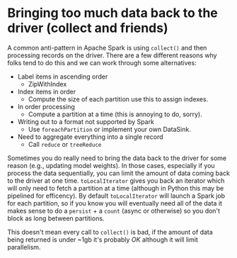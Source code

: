 # Bringing too much data back to the driver (collect and friends)

A common anti-pattern in Apache Spark is using `collect()` and then processing records on the driver. There are a few different reasons why folks tend to do this and we can work through some alternatives:

- Label items in ascending order
	* ZipWithIndex
- Index items in order
	* Compute the size of each partition use this to assign indexes.
- In order processing
	* Compute a partition at a time (this is annoying to do, sorry).
- Writing out to a format not supported by Spark
	* Use `foreachPartition` or implement your own DataSink.
- Need to aggregate everything into a single record
	* Call `reduce` or `treeReduce`


Sometimes you do really need to bring the data back to the driver for some reason (e.g., updating model weights). In those cases, especially if you process the data sequentially, you can limit the amount of data coming back to the driver at one time. `toLocalIterator` gives you back an iterator which will only need to fetch a partition at a time (although in Python this may be pipelined for efficency). By default `toLocalIterator` will launch a Spark job for each partition, so if you know you will eventually need all of the data it makes sense to do a `persist` + a `count` (async or otherwise) so you don't block as long between partitions.


This doesn't mean every call to `collect()` is bad, if the amount of data being returned is under ~1gb it's probably _OK_ although it will limit parallelism.
